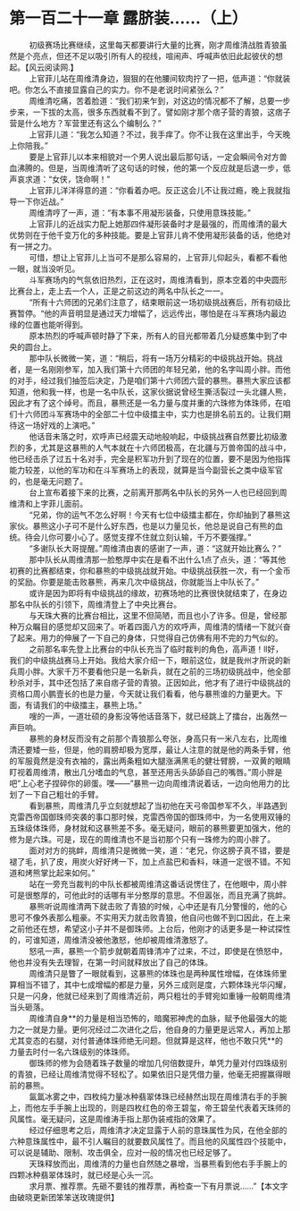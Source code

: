<h1>第一百二十一章 露脐装……（上）</h1>
<div id="content">&nbsp&nbsp&nbsp&nbsp&nbsp&nbsp&nbsp&nbsp
 初级赛场比赛继续，这里每天都要讲行大量的比赛，刚才周维清战胜青狼虽然是个亮点，但还不足以吸引所有人的视线，喧闹声、呼喊声依旧此起彼伏的想起。【风云阅读网.】
 <br/>&nbsp&nbsp&nbsp&nbsp&nbsp&nbsp&nbsp&nbsp
 上官菲儿站在周维清身边，狠狠的在他腰间软肉拧了一把，低声道：“你就装吧。你怎么不直接显露自己的实力。你不是老说时间紧张么？”
 <br/>&nbsp&nbsp&nbsp&nbsp&nbsp&nbsp&nbsp&nbsp
 周维清吃痛，苦着脸道：“我们初来乍到，对这边的情况都不了解，总要一步步来，一下拔的太高，很多东西就看不到了。譬如刚才那个痞子营的青狼，这痞子营是什么地方？军营里还有这么个编制么？”
 <br/>&nbsp&nbsp&nbsp&nbsp&nbsp&nbsp&nbsp&nbsp
 上官菲儿道：“我怎么知道？不过，我手痒了。你不让我在这里出手，今天晚上你陪我。”
 <br/>&nbsp&nbsp&nbsp&nbsp&nbsp&nbsp&nbsp&nbsp
 要是上官菲儿以本来相貌对一个男人说出最后那句话，一定会瞬间令对方兽血沸腾的。但是，当周维清听了这句话的时候，他的第一个反应就是后退一步，低声哀求道：“女侠，饶命啊！”
 <br/>&nbsp&nbsp&nbsp&nbsp&nbsp&nbsp&nbsp&nbsp
 上官菲儿洋洋得意的道：“你看着办吧。反正这会儿不让我过瘾，晚上我就指导一下你近战。”
 <br/>&nbsp&nbsp&nbsp&nbsp&nbsp&nbsp&nbsp&nbsp
 周维清哼了一声，道：“有本事不用凝形装备，只使用意珠技能。”
 <br/>&nbsp&nbsp&nbsp&nbsp&nbsp&nbsp&nbsp&nbsp
 上官菲儿的近战实力配上她那四件凝形装备时才是最强的，而周维清的最大优势则在于他千变万化的多种技能。要是上官菲儿肯不使用凝形装备的话，他绝对有一拼之力。
 <br/>&nbsp&nbsp&nbsp&nbsp&nbsp&nbsp&nbsp&nbsp
 可惜，想让上官菲儿上当可不是那么容易的，上官菲儿仰起头，看都不看他一眼，就当没听见。
 <br/>&nbsp&nbsp&nbsp&nbsp&nbsp&nbsp&nbsp&nbsp
 斗军赛场内的气氛依旧热烈，正在这时，周维清看到，原本空着的中央圆形比赛台上，走上去一个人，正是之前这边的两名中队长之一一。
 <br/>&nbsp&nbsp&nbsp&nbsp&nbsp&nbsp&nbsp&nbsp
 “所有十六师团的兄弟们注意了，结束眼前这一场初级挑战赛后，所有初级比赛暂停。“他的声音明显是通过天力增幅了，远远传出，哪怕是在斗军赛场内最边缘的位置也能听得到。
 <br/>&nbsp&nbsp&nbsp&nbsp&nbsp&nbsp&nbsp&nbsp
 原本热烈的呼喊声顿时静了下来，所有人的目光都带着几分疑惑集中到了中央的圆台上。
 <br/>&nbsp&nbsp&nbsp&nbsp&nbsp&nbsp&nbsp&nbsp
 那中队长微微一笑，道：“稍后，将有一场万分精彩的中级挑战开始。挑战者，是一名刚刚参军，加入我们第十六师团的年轻兄弟，他的名字叫周小胖。而他的对手，经过我们抽签后决定，乃是咱们第十六师团六营的暴熊。暴熊大家应该都知道，他和我一样，也是一名中队长，这家伙据说曾经生撕活裂过一头北疆人熊，因此才有了这个绰号。而且，暴熊还是一名力量与度并重的六珠修为体珠师，在咱们十六师团斗军赛场中的全部二十位中级擂主中，实力也是排名前五的。让我们期待这一场好戏的上演吧。”
 <br/>&nbsp&nbsp&nbsp&nbsp&nbsp&nbsp&nbsp&nbsp
 他话音未落之时，欢呼声已经震天动地般响起，中级挑战赛自然要比初级激烈的多，尤其是这暴熊的人气本就在十六师团极高，在北疆与万兽帝国的战斗中，他已经击杀了过五十名对手，完全是积军功升到了现在的位置，要不是因为他指挥能力较差，以他的军功和在斗军赛场上的表现，就算是当今副营长之类中级军官的，也是毫无问题了。
 <br/>&nbsp&nbsp&nbsp&nbsp&nbsp&nbsp&nbsp&nbsp
 台上宣布着接下来的比赛，之前离开那两名中队长的另外一人也已经回到周维清和上字菲儿面前。
 <br/>&nbsp&nbsp&nbsp&nbsp&nbsp&nbsp&nbsp&nbsp
 “兄弟，你的运气不怎么好啊！今天有七位中级擂主都在，你却抽到了暴熊这家伙。暴熊这小子可不是什么好东西，也是以力量见长，他总是说自己有熊的血统。待会儿你可要小心了。感觉支撑不住就立刻认输，千万不要强撑。”
 <br/>&nbsp&nbsp&nbsp&nbsp&nbsp&nbsp&nbsp&nbsp
 “多谢队长大哥提醒。”周维清由衷的感谢了一声，道：“这就开始比赛么？”
 <br/>&nbsp&nbsp&nbsp&nbsp&nbsp&nbsp&nbsp&nbsp
 那中队长从周维清那一脸憨厚中实在是看不出什么1点了点头，道：“等其他初赛的比赛都结束，你和暴熊的中级挑战就开始。中级挑战获胜一次，有一个金币的奖励。你要是能击败暴熊，再来几次中级挑战，你就能当上中队长了。”
 <br/>&nbsp&nbsp&nbsp&nbsp&nbsp&nbsp&nbsp&nbsp
 或许是因为即将有中级挑战的缘故，初赛场地的比赛很快就结束了，在身边那名中队长的引领下，周维清登上了中央比赛台。
 <br/>&nbsp&nbsp&nbsp&nbsp&nbsp&nbsp&nbsp&nbsp
 与天珠大赛的比赛台相比，这里不但简陋，而且也小了许多。但是，曾经那种万众瞩目的感觉却又回来了。听着四面八方的欢呼声，周维清的情绪一下就兴奋了起来。用力的伸展了一下自己的身体，只觉得自己仿佛有用不完的力气似的。
 <br/>&nbsp&nbsp&nbsp&nbsp&nbsp&nbsp&nbsp&nbsp
 之前那名率先登上比赛台的中队长充当了临时裁判的角色，高声道！ll好，我们的中级挑战赛马上开始。我给大家介绍一下，眼前这位，就是我州才所说的新兵周小胖。大家千万不要看他只是一名新兵，就在之前的三场初级挑战中，他全部秒杀对手，其中还包括了来自痞子营的青狼。正因如此，他才有了进行中级挑战的资格口周小鹏壹长的也是力量，今天就让我们看看，他与暴熊谁的力量更大。下面，有请我们的中级擂主，暴熊上场。”
 <br/>&nbsp&nbsp&nbsp&nbsp&nbsp&nbsp&nbsp&nbsp
 嗖的一声，一道壮硕的身影没等他话音落下，就已经跳上了擂台，出轰然一声巨响。
 <br/>&nbsp&nbsp&nbsp&nbsp&nbsp&nbsp&nbsp&nbsp
 暴熊的身材反而没有之前那个青狼那么夸张，身高只有一米八左右，比周维清还要矮一些，但是，他的肩膀却极为宽厚，最让人注意的就是他的两条手臂，他的军服竟然是没有衣袖的，露出两条粗如大腿涨满黑毛的健壮臂膀，一双黄的眼睛盯视着周维清，散出几分嗜血的气息，甚至还用舌头舔舔自己的嘴唇。”周小胖是吧”上心老子捏碎你的卵蛋。嘿——”暴熊一边向周维清说着话，一边向他用力的比划了一下自己粗壮的手臂。
 <br/>&nbsp&nbsp&nbsp&nbsp&nbsp&nbsp&nbsp&nbsp
 看到暴熊，周维清几乎立刻就想起了当初他在天弓帝国参军不久，半路遇到克雷西帝国御珠师突袭的事口那时候，克雷西帝国的御珠师中，为一名使用双锤的五珠级体珠师，身材就和这暴熊差不多。毫无疑问，眼前的暴熊要更加强大，他的修为是六珠。可是，现在的周维清也不是当初那个只有一珠修为的周小胖了。
 <br/>&nbsp&nbsp&nbsp&nbsp&nbsp&nbsp&nbsp&nbsp
 面对对方的挑衅，周维清只是微微一笑，道：“老兄，你这膀子真不错，要是褪了毛，扒了皮，用炭火好好烤一下，加上点盐巴和香料，味道一定很不错。不知道和烤熊掌比起来如何。”
 <br/>&nbsp&nbsp&nbsp&nbsp&nbsp&nbsp&nbsp&nbsp
 站在一旁充当裁判的中队长都被周维清这番话说愣住了，在他眼中，周小胖可是很憨厚的，可他此时的话哪有半分憨厚的意思。不但嚣张，而且充满了挑衅。
 <br/>&nbsp&nbsp&nbsp&nbsp&nbsp&nbsp&nbsp&nbsp
 暴熊听说周维清两下就击败了青狼的时候，心中还是有几分警慢的，他的心思可不像外表那么粗豪。不实用天力就击败青狼，他自问也做不到口因此，在上来之前他还在想，希望这小子并不是御珠师。上台后，他刚才的话更多是一种试探性的，可谁知道，周维清没被他激怒，他却被周维清激怒了。
 <br/>&nbsp&nbsp&nbsp&nbsp&nbsp&nbsp&nbsp&nbsp
 怒吼一声，暴熊一个箭步就朝着周锋清冲了过来，不过，即使是在愤怒中，他也并没有失去理智，在第一时间就释放出了自己的体珠。
 <br/>&nbsp&nbsp&nbsp&nbsp&nbsp&nbsp&nbsp&nbsp
 周维清只是瞥了一眼就看到，这暴熊的体珠也是两种属性增幅，在体珠师里算相当不错了，其中七成增幅的都是力量，另外三成则是度，六颗体珠光华闪耀，只是一闪身，他就已经来到了周维清近前，两只粗壮的手臂宛如重锤一般朝周维清当头砸落。
 <br/>&nbsp&nbsp&nbsp&nbsp&nbsp&nbsp&nbsp&nbsp
 周维清自身**的力量是相当恐怖的，暗魔邪神虎的血脉，赋予他最强大的能力之一就是力量。更何况经过二次进化之后，他自身的力量更是远常人，再加上那尤其变态的右腿，对付普通体珠师绝无问题。但就算是这样，他也不敢只凭**的力量去时付一名六珠级别的体珠师。
 <br/>&nbsp&nbsp&nbsp&nbsp&nbsp&nbsp&nbsp&nbsp
 御珠师的修为会随着珠子数量的增加几何倍数提升，单凭力量对付四珠级别的青狼，已经让周维清觉得不轻松了。如果依旧只是凭借力量，他毫无把握赢得眼前的暴熊。
 <br/>&nbsp&nbsp&nbsp&nbsp&nbsp&nbsp&nbsp&nbsp
 氤氲冰雾之中，四枚纯力量冰种翡翠体珠已经赫然出现在周维清右手的手腕上，而他左手手腕上出现的，则是四枚红色的帝王碧玺，帝王碧垒代表着天珠师的风属性。毫无疑问，这是周维涛手指上那伪装戒指的效果了。
 <br/>&nbsp&nbsp&nbsp&nbsp&nbsp&nbsp&nbsp&nbsp
 经过仔细思考之后，周维清才决定显露于人前的意珠属性为风，在他全部的六种意珠属性中，最不引人瞩目的就要数风属性了。而且他的风属性四个技能中，可以说是辅助、限制、攻击俱全，应对一般的情况也已经足够了。
 <br/>&nbsp&nbsp&nbsp&nbsp&nbsp&nbsp&nbsp&nbsp
 天珠释放而出，周维清的力量也自然随之暴增，当暴熊看到他右手手腕上的四颗冰种翡翠体珠时，就已经是心头一沉。
 <br/>&nbsp&nbsp&nbsp&nbsp&nbsp&nbsp&nbsp&nbsp
 求月票、推荐票。先砸不要钱的推荐票，再检查一下有月票说……”【本文字由破晓更新团笨笨送玫瑰提供】
 <br/>&nbsp&nbsp&nbsp&nbsp&nbsp&nbsp&nbsp&nbsp
 <br/>&nbsp&nbsp&nbsp&nbsp&nbsp&nbsp&nbsp&nbsp
</div>
